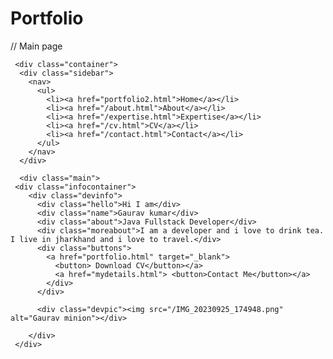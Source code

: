 # Portfolio
// Main page
<html>
    <head>
    <title>Portfolio2</title>
    <link rel="stylesheet" href="portfolio2.css">
 </head>
    <body>

     <div class="container">
      <div class="sidebar">   
        <nav>
          <ul>
            <li><a href="portfolio2.html">Home</a></li>
            <li><a href="/about.html">About</a></li>
            <li><a href="/expertise.html">Expertise</a></li>
            <li><a href="/cv.html">CV</a></li>
            <li><a href="/contact.html">Contact</a></li>
          </ul>
        </nav>      
      </div>

      <div class="main">
     <div class="infocontainer">
        <div class="devinfo">
          <div class="hello">Hi I am</div>
          <div class="name">Gaurav kumar</div>
          <div class="about">Java Fullstack Developer</div>
          <div class="moreabout">I am a developer and i love to drink tea. I live in jharkhand and i love to travel.</div>
          <div class="buttons">
            <a href="portfolio.html" target="_blank">
              <button> Download CV</button></a>
              <a href="mydetails.html"> <button>Contact Me</button></a>
            </div>
          </div> 

          <div class="devpic"><img src="/IMG_20230925_174948.png" alt="Gaurav minion"></div> 
        
        </div>
     </div>
  </body>
</html>

